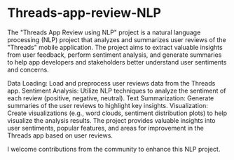 # Threads-app-review-NLP
The "Threads App Review using NLP" project is a natural language processing (NLP) project that analyzes and summarizes user reviews of the "Threads" mobile application. The project aims to extract valuable insights from user feedback, perform sentiment analysis, and generate summaries to help app developers and stakeholders better understand user sentiments and concerns.

Data Loading: Load and preprocess user reviews data from the Threads app.
Sentiment Analysis: Utilize NLP techniques to analyze the sentiment of each review (positive, negative, neutral).
Text Summarization: Generate summaries of the user reviews to highlight key insights.
Visualization: Create visualizations (e.g., word clouds, sentiment distribution plots) to help visualize the analysis results.
The project provides valuable insights into user sentiments, popular features, and areas for improvement in the Threads app based on user reviews.

I welcome contributions from the community to enhance this NLP project. 
